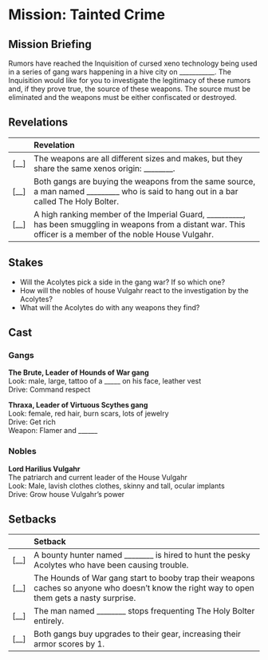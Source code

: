 # Mission: Tainted Crime

## Mission Briefing
Rumors have reached the Inquisition of cursed xeno technology being used in a series of gang wars happening in a hive city on ___________.   The Inquisition would like for you to investigate the legitimacy of these rumors and, if they prove true, the source of these weapons. The source must be eliminated and the weapons must be either confiscated or destroyed.

## Revelations

||Revelation|
|:--|:--|
|[__]|The weapons are all different sizes and makes, but they share the same xenos origin: ________.|
|[__]|Both gangs are buying the weapons from the same source, a man named _________ who is said to hang out in a bar called The Holy Bolter.|
|[__]|A high ranking member of the Imperial Guard, __________, has been smuggling in weapons from a distant war. This officer is a member of the noble House Vulgahr.|

## Stakes

  - Will the Acolytes pick a side in the gang war? If so which one?
  - How will the nobles of house Vulgahr react to the investigation by the Acolytes?
  - What will the Acolytes do with any weapons they find?

## Cast

### Gangs

**The Brute, Leader of Hounds of War gang**  
Look: male, large, tattoo of a _____ on his face, leather vest  
Drive: Command respect  

**Thraxa, Leader of Virtuous Scythes gang**  
Look: female, red hair, burn scars, lots of jewelry  
Drive: Get rich  
Weapon: Flamer and ______  

### Nobles

**Lord Harilius Vulgahr**  
The patriarch and current leader of the House Vulgahr  
Look: Male, lavish clothes clothes, skinny and tall, ocular implants  
Drive: Grow house Vulgahr’s power

## Setbacks

||Setback|
|:--|:--|
|[__]|A bounty hunter named ________ is hired to hunt the pesky Acolytes who have been causing trouble.|
|[__]|The Hounds of War gang start to booby trap their weapons caches so anyone who doesn’t know the right way to open them gets a nasty surprise.|
|[__]|The man named ________ stops frequenting The Holy Bolter entirely.|
|[__]|Both gangs buy upgrades to their gear, increasing their armor scores by 1.|

